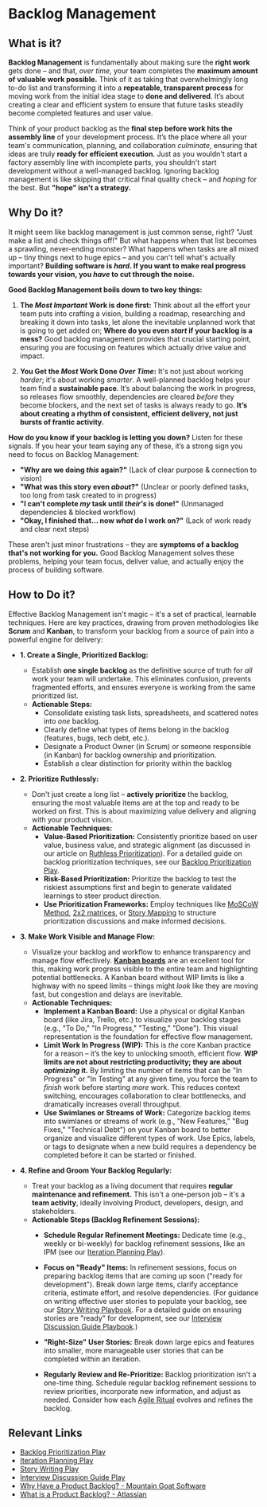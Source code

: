 # Backlog Management

## What is it?

**Backlog Management** is fundamentally about making sure the **right work** gets done – and that, *over time*, your team completes the **maximum amount of valuable work possible.**  Think of it as taking that overwhelmingly long to-do list and transforming it into a **repeatable, transparent process** for moving work from the initial idea stage to **done and delivered**.  It’s about creating a clear and efficient system to ensure that future tasks steadily become completed features and user value.

Think of your product backlog as the **final step before work hits the assembly line** of your development process. It’s the place where all your team's communication, planning, and collaboration *culminate*, ensuring that ideas are truly **ready for efficient execution**. Just as you wouldn't start a factory assembly line with incomplete parts, you shouldn't start development without a well-managed backlog.  Ignoring backlog management is like skipping that critical final quality check – and *hoping* for the best. But **"hope" isn't a strategy.**


## Why Do it? 

It might seem like backlog management is just common sense, right?  "Just make a list and check things off!"  But what happens when that list becomes a sprawling, never-ending monster?  What happens when tasks are all mixed up – tiny things next to huge epics – and you can't tell what's actually important?  **Building software is *hard*.  If you want to make real progress towards your vision, you *have* to cut through the noise.**

**Good Backlog Management boils down to two key things:**

1.  **The *Most Important* Work is done first:**  Think about all the effort your team puts into crafting a vision, building a roadmap, researching and breaking it down into tasks, let alone the inevitable unplanned work that is going to get added on; **Where do you even *start* if your backlog is a mess?** Good backlog management provides that crucial starting point, ensuring you are focusing on features which actually drive value and impact.

2.  **You Get the *Most* Work Done *Over Time*:** It's not just about working *harder*; it's about working *smarter*. A well-planned backlog helps your team find a **sustainable pace**.  It’s about balancing the work in progress, so releases flow smoothly, dependencies are cleared *before* they become blockers, and the next set of tasks is always ready to go.  **It’s about creating a rhythm of consistent, efficient delivery, not just bursts of frantic activity.**

**How do you know if your backlog is letting you down?**  Listen for these signals. If you hear your team saying any of these, it’s a strong sign you need to focus on Backlog Management:

*   **"Why are we doing *this* again?"** (Lack of clear purpose & connection to vision)
*   **"What was this story even *about*?"** (Unclear or poorly defined tasks, too long from task created to in progress)
*   **"I can't complete *my* task until *their's* is done!"** (Unmanaged dependencies & blocked workflow)
*   **"Okay, I finished that… now *what* do I work on?"** (Lack of work ready and clear next steps)

These aren't just minor frustrations – they are **symptoms of a backlog that's not working for you.**  Good Backlog Management solves these problems, helping your team focus, deliver value, and actually enjoy the process of building software.

## How to Do it?

Effective Backlog Management isn't magic – it's a set of practical, learnable techniques.  Here are key practices, drawing from proven methodologies like **Scrum** and **Kanban**, to transform your backlog from a source of pain into a powerful engine for delivery:

*   **1.  Create a Single, Prioritized Backlog:**

    *   Establish **one single backlog** as the definitive source of truth for *all* work your team will undertake.  This eliminates confusion, prevents fragmented efforts, and ensures everyone is working from the same prioritized list.
    *   **Actionable Steps:**
        *   Consolidate existing task lists, spreadsheets, and scattered notes into *one* backlog.
        *   Clearly define what types of items belong in the backlog (features, bugs, tech debt, etc.).
        *   Designate a Product Owner (in Scrum) or someone responsible (in Kanban) for backlog ownership and prioritization.
        *   Establish a clear distinction for priority within the backlog

*   **2.  Prioritize Ruthlessly:**

    *   Don't just create a long list – **actively prioritize** the backlog, ensuring the most valuable items are at the top and ready to be worked on first.  This is about maximizing value delivery and aligning with your product vision.
    *   **Actionable Techniques:**
        *   **Value-Based Prioritization:**  Consistently prioritize based on user value, business value, and strategic alignment (as discussed in our article on [Ruthless Prioritization](../practices/ruthless-prioritization.md)). For a detailed guide on backlog prioritization techniques, see our [Backlog Prioritization Play](../plays/product/backlog-prioritization.md).
        *   **Risk-Based Prioritization:**  Prioritize the backlog to test the riskiest assumptions first and begin to generate validated learnings to steer product direction.
        *   **Use Prioritization Frameworks:** Employ techniques like [MoSCoW Method](https://www.productplan.com/glossary/moscow-prioritization/\#:\~:text=MoSCoW%20prioritization%2C%20also%20known%20as,will%20not%20have%20right%20now.), [2x2 matrices](https://anshamkaushal.medium.com/unlocking-product-design-success-with-the-2x2-matrix-cce3cdb9daae), or [Story Mapping](https://www.productplan.com/glossary/story-mapping/) to structure prioritization discussions and make informed decisions.

*   **3.  Make Work Visible and Manage Flow:**

    *   Visualize your backlog and workflow to enhance transparency and manage flow effectively. **[Kanban boards](https://kanbantool.com/kanban-board)** are an excellent tool for this, making work progress visible to the entire team and highlighting potential bottlenecks.  A Kanban board without WIP limits is like a highway with no speed limits – things might *look* like they are moving fast, but congestion and delays are inevitable.
    *   **Actionable Techniques:**
        *   **Implement a Kanban Board:**  Use a physical or digital Kanban board (like Jira, Trello, etc.) to visualize your backlog stages (e.g., "To Do," "In Progress," "Testing," "Done"). This visual representation is the foundation for effective flow management.
        *   **Limit Work In Progress (WIP):** This is *the* core Kanban practice for a reason – it’s the key to unlocking smooth, efficient flow.  **WIP limits are not about restricting productivity; they are about *optimizing* it.** By limiting the number of items that can be "In Progress" or "In Testing" at any given time, you force the team to *finish* work before starting *more* work.  This reduces context switching, encourages collaboration to clear bottlenecks, and dramatically increases overall throughput. 
        *   **Use Swimlanes or Streams of Work:**  Categorize backlog items into swimlanes or streams of work (e.g., "New Features," "Bug Fixes," "Technical Debt") on your Kanban board to better organize and visualize different types of work. Use Epics, labels, or tags to designate when a new build requires a dependency be completed before it can be started or finished.

*   **4.  Refine and Groom Your Backlog Regularly:**

    *   Treat your backlog as a living document that requires **regular maintenance and refinement.**  This isn't a one-person job – it's a **team activity**, ideally involving Product, developers, design, and stakeholders. 
    *   **Actionable Steps (Backlog Refinement Sessions):**
        *   **Schedule Regular Refinement Meetings:** Dedicate time (e.g., weekly or bi-weekly) for backlog refinement sessions, like an IPM (see our [Iteration Planning Play](../plays/cross-discipline/iteration-planning.md)).

        *   **Focus on "Ready" Items:** In refinement sessions, focus on preparing backlog items that are coming up soon ("ready for development").  Break down large items, clarify acceptance criteria, estimate effort, and resolve dependencies.  (For guidance on writing effective user stories to populate your backlog, see our [Story Writing Playbook](../plays/product/story-writing.md).  For a detailed guide on ensuring stories are "ready" for development, see our [Interview Discussion Guide Playbook](../plays/design/interview-discussion-guide.md).)
        *   **"Right-Size" User Stories:** Break down large epics and features into smaller, more manageable user stories that can be completed within an iteration.
        *   **Regularly Review and Re-Prioritize:** Backlog prioritization isn't a one-time thing. Schedule regular backlog refinement sessions to review priorities, incorporate new information, and adjust as needed. Consider how each [Agile Ritual](../practices/agile-ceremonies/) evolves and refines the backlog.

## Relevant Links

*   [Backlog Prioritization Play](../plays/product/backlog-prioritization.md)
*   [Iteration Planning Play](../plays/cross-discipline/iteration-planning.md)
*   [Story Writing Play](../plays/product/story-writing.md)
*   [Interview Discussion Guide Play](../plays/design/interview-discussion-guide.md) 
*   [Why Have a Product Backlog? - Mountain Goat Software](https://www.mountaingoatsoftware.com/blog/why-have-a-product-backlog)
*   [What is a Product Backlog? - Atlassian](https://www.atlassian.com/agile/scrum/backlogs)
